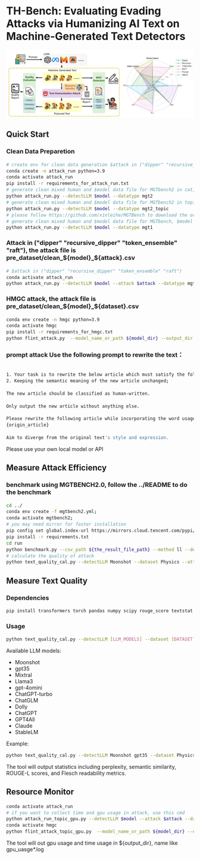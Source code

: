 # TH-Bench: Evaluating Evading Attacks via Humanizing AI Text on Machine-Generated Text Detectors

![Text Humanization Benchmark Overview](fig1.png)

## Quick Start

### Clean Data Preparetion
```bash
# create env for clean data generation $attack in ("dipper" "recursive_dipper" "token_ensemble" "raft")
conda create -n attack_run python=3.9
conda activate attack_run
pip install -r requirements_for_attack_run.txt
# generate clean mixed human and $model data file for MGTbench2 in cat, $model in ("Moonshot" "gpt35" "Mixtral" "Llama3" "gpt-4omini")
python attack_run.py --detectLLM $model --datatype mgt2
# generate clean mixed human and $model data file for MGTbench2 in topic, $model in ("Moonshot" "gpt35" "Mixtral" "Llama3" "gpt-4omini")
python attack_run.py --detectLLM $model --datatype mgt2_topic
# please follow https://github.com/xinleihe/MGTBench to download the orginal data file, you can download them from [Google Drive](https://drive.google.com/drive/folders/1p4iBeM4r-sUKe8TnS4DcYlxvQagcmola?usp=sharing), then put them into ./data dir
# generate clean mixed human and $model data file for MGTbench, $model in ("ChatGPT-turbo" "ChatGLM" "Dolly" "ChatGPT" "GPT4All" "Claude" "StableLM")
python attack_run.py --detectLLM $model --datatype mgt1
```

### Attack in ("dipper" "recursive_dipper" "token_ensemble" "raft"), the attack file is pre_dataset/clean_${model}_${attack}.csv
```bash
# $attack in ("dipper" "recursive_dipper" "token_ensemble" "raft")
conda activate attack_run
python attack_run.py --detectLLM $model --attack $attack --datatype mgt1/mgt2/mgt2_topic
``` 

### HMGC attack, the attack file is pre_dataset/clean_${model}_${dataset}.csv 
```bash
conda env create -n hmgc python=3.9
conda activate hmgc
pip install -r requirements_for_hmgc.txt
python flint_attack.py  --model_name_or_path ${model_dir} --output_dir ${output_dir} --attacking_method dualir --dataset ${model}_${dataset}
```

### prompt attack Use the following prompt to rewrite the text：
```bash

1. Your task is to rewrite the below article which must satisfy the following conditions:
2. Keeping the semantic meaning of the new article unchanged;

The new article should be classified as human-written.

Only output the new article without anything else.

Please rewrite the following article while incorporating the word usage patterns:
{origin_article}

Aim to diverge from the original text's style and expression.
```
Please use your own local model or API


## Measure Attack Efficiency

### benchmark using MGTBENCH2.0, follow the ../README to do the benchmark
```bash
cd ../
conda env create -f mgtbench2.yml;
conda activate mgtbench2;
# you may need mirror for faster installation
pip config set global.index-url https://mirrors.cloud.tencent.com/pypi/simple
pip install -r requirements.txt
cd run
python benchmark.py --csv_path ${the_result_file_path} --method ll --detect_LLM ${LLM} --localdata ${attacked_csv_flie_path}
# calculate the quality of attack
python text_quality_cal.py --detectLLM Moonshot --dataset Physics --attack raft
```

## Measure Text Quality

### Dependencies
```bash
pip install transformers torch pandas numpy scipy rouge_score textstat
```

### Usage
```bash
python text_quality_cal.py --detectLLM [LLM_MODELS] --dataset [DATASET] --attack [ATTACK_METHOD]
```

Available LLM models:
- Moonshot
- gpt35
- Mixtral
- Llama3
- gpt-4omini
- ChatGPT-turbo
- ChatGLM
- Dolly
- ChatGPT
- GPT4All
- Claude
- StableLM

Example:
```bash
python text_quality_cal.py --detectLLM Moonshot gpt35 --dataset Physics --attack raft
```

The tool will output statistics including perplexity, semantic similarity, ROUGE-L scores, and Flesch readability metrics.

## Resource Monitor
```bash
conda activate attack_run
# if you want to collect time and gpu usage in attack, use this cmd
python attack_run_topic_gpu.py --detectLLM $model --attack $attack --datatype mgt1/mgt2/mgt2_topic
conda activate hmgc
python flint_attack_topic_gpu.py  --model_name_or_path ${model_dir} --output_dir ${output_dir} --attacking_method dualir --dataset ${model}_${dataset}
```
The tool will out gpu usage and time usage in ${output_dir}, name like gpu_uasge*.log